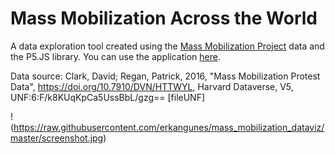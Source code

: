 # Mass Mobilization Across the World

A data exploration tool created using the [Mass Mobilization Project](https://massmobilization.github.io/) data and the P5.JS library. You can use the application [here](https://editor.p5js.org/erkangunes/present/qbeZ2O-pl).

Data source: Clark, David; Regan, Patrick, 2016, "Mass Mobilization Protest Data", https://doi.org/10.7910/DVN/HTTWYL, Harvard Dataverse, V5, UNF:6:F/k8KUqKpCa5UssBbL/gzg== [fileUNF]

!(https://raw.githubusercontent.com/erkangunes/mass_mobilization_dataviz/master/screenshot.jpg)
